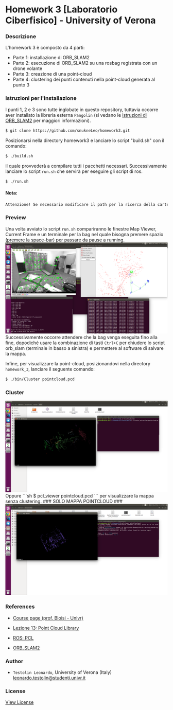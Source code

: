 # Homework 3 [Laboratorio Ciberfisico] - University of Verona #

### Descrizione
L'homework 3 è composto da 4 parti:
* Parte 1: installazione di ORB_SLAM2
* Parte 2: esecuzione di ORB_SLAM2 su una rosbag registrata con un drone volante
* Parte 3: creazione di una point-cloud 
* Parte 4: clustering dei punti contenuti nella point-cloud generata al punto 3

### Istruzioni per l'installazione
I punti 1, 2 e 3 sono tutte inglobate in questo repository, tuttavia occorre aver installato la libreria esterna `Pangolin` (si vedano le [istruzioni di ORB_SLAM2](ORB_SLAM2/README.md) per maggiori informazioni).

```sh
$ git clone https://github.com/snukneLeo/homework3.git
```
Posizionarsi nella directory homework3 e lanciare lo script "build.sh" con il comando:
```sh
$ ./build.sh
```
il quale provvederà a compilare tutti i pacchetti necessari.
Successivamente lanciare lo script `run.sh` che servirà per eseguire gli script di ros.
```sh
$ ./run.sh
```
#### Nota:
```sh
Attenzione! Se necessario modificare il path per la ricerca della cartella ORB_SLAM2 e della bag 'V1_01_easy.bag' nello script 'run.sh'
```

### Preview
Una volta avviato lo script `run.sh` compariranno le finestre Map Viewer, Current Frame e un terminale per la bag nel quale bisogna premere spazio (premere la space-bar) per passare da pause a running.
<img src="screenshot/run_bag.png" width="800">
Successivamente occorre attendere che la bag venga eseguita fino alla fine, dopodiché usare la combinazione di tasti `Ctrl+C` per chiudere lo script orb_slam (terminale in basso a sinistra) e permettere al software di salvare la mappa.

Infine, per visualizzare la point-cloud, posizionandovi nella directory `homework_3`, lanciare il seguente comando:
```sh
$ ./bin/Cluster pointcloud.pcd
```
### Cluster ###
<img src="screenshot/totalMap_point.png" width="800">
Oppure
```sh
$ pcl_viewer pointcloud.pcd
```
per visualizzare la mappa senza clustering.
### SOLO MAPPA POINTCLOUD ###
<img src="screenshot/pointcloud_map.png" width="800">



### References ###

* [Course page (prof. Bloisi - Univr)](profs.scienze.univr.it/~bloisi/corsi/ciberfisico.html)

* [Lezione 13: Point Cloud Library](http://profs.scienze.univr.it/~bloisi/corsi/ciberfisico.html#diario)

* [ROS: PCL](http://wiki.ros.org/pcl_ros)

* [ORB_SLAM2](https://github.com/raulmur/ORB_SLAM2)


### Author ###

* `Testolin Leonardo`, University of Verona (Italy) [leonardo.testolin@studenti.univr.it](mailto:leonardo.testolin@studenti.univr.it)

### License ###
[View License](https://github.com/snukneLeo/homework3/blob/master/LICENSE)